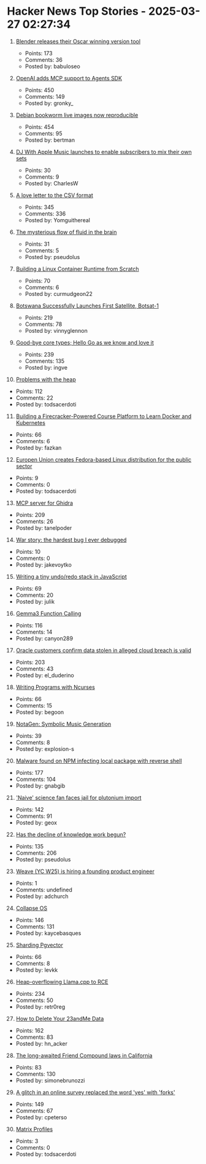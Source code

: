# Hacker News Top Stories - 2025-03-27 02:27:34

1. [Blender releases their Oscar winning version tool](https://www.blender.org/download/releases/4-4/)
   - Points: 173
   - Comments: 36
   - Posted by: babuloseo

2. [OpenAI adds MCP support to Agents SDK](https://openai.github.io/openai-agents-python/mcp/)
   - Points: 450
   - Comments: 149
   - Posted by: gronky_

3. [Debian bookworm live images now reproducible](https://lwn.net/Articles/1015402/)
   - Points: 454
   - Comments: 95
   - Posted by: bertman

4. [DJ With Apple Music launches to enable subscribers to mix their own sets](https://www.musicweek.com/digital/read/dj-with-apple-music-launches-to-enable-subscribers-to-mix-their-own-sets/091655)
   - Points: 30
   - Comments: 9
   - Posted by: CharlesW

5. [A love letter to the CSV format](https://github.com/medialab/xan/blob/master/docs/LOVE_LETTER.md)
   - Points: 345
   - Comments: 336
   - Posted by: Yomguithereal

6. [The mysterious flow of fluid in the brain](https://www.quantamagazine.org/the-mysterious-flow-of-fluid-in-the-brain-20250326/)
   - Points: 31
   - Comments: 5
   - Posted by: pseudolus

7. [Building a Linux Container Runtime from Scratch](https://edera.dev/stories/styrolite)
   - Points: 70
   - Comments: 6
   - Posted by: curmudgeon22

8. [Botswana Successfully Launches First Satellite, Botsat-1](https://spaceinafrica.com/2025/03/15/botswana-successfully-launches-first-satellite-botsat-1/)
   - Points: 219
   - Comments: 78
   - Posted by: vinnyglennon

9. [Good-bye core types; Hello Go as we know and love it](https://go.dev/blog/coretypes)
   - Points: 239
   - Comments: 135
   - Posted by: ingve

10. [Problems with the heap](https://rachelbythebay.com/w/2025/03/26/atop/)
   - Points: 112
   - Comments: 22
   - Posted by: todsacerdoti

11. [Building a Firecracker-Powered Course Platform to Learn Docker and Kubernetes](https://iximiuz.com/en/posts/iximiuz-labs-story/)
   - Points: 66
   - Comments: 6
   - Posted by: fazkan

12. [Europen Union creates Fedora-based Linux distribution for the public sector](https://www.linuxjournal.com/content/eu-os-bold-step-toward-digital-sovereignty-europe)
   - Points: 9
   - Comments: 0
   - Posted by: todsacerdoti

13. [MCP server for Ghidra](https://github.com/LaurieWired/GhidraMCP)
   - Points: 209
   - Comments: 26
   - Posted by: tanelpoder

14. [War story: the hardest bug I ever debugged](https://www.clientserver.dev/p/war-story-the-hardest-bug-i-ever)
   - Points: 10
   - Comments: 0
   - Posted by: jakevoytko

15. [Writing a tiny undo/redo stack in JavaScript](https://blog.julik.nl/2025/03/a-tiny-undo-stack)
   - Points: 69
   - Comments: 20
   - Posted by: julik

16. [Gemma3 Function Calling](https://ai.google.dev/gemma/docs/capabilities/function-calling)
   - Points: 116
   - Comments: 14
   - Posted by: canyon289

17. [Oracle customers confirm data stolen in alleged cloud breach is valid](https://www.bleepingcomputer.com/news/security/oracle-customers-confirm-data-stolen-in-alleged-cloud-breach-is-valid/)
   - Points: 203
   - Comments: 43
   - Posted by: el_duderino

18. [Writing Programs with Ncurses](https://invisible-island.net/ncurses/ncurses-intro.html)
   - Points: 66
   - Comments: 15
   - Posted by: begoon

19. [NotaGen: Symbolic Music Generation](https://electricalexis.github.io/notagen-demo/)
   - Points: 39
   - Comments: 8
   - Posted by: explosion-s

20. [Malware found on NPM infecting local package with reverse shell](https://www.reversinglabs.com/blog/malicious-npm-patch-delivers-reverse-shell)
   - Points: 177
   - Comments: 104
   - Posted by: gnabgib

21. ['Naive' science fan faces jail for plutonium import](https://au.news.yahoo.com/naive-science-fan-faces-jail-053025281.html)
   - Points: 142
   - Comments: 91
   - Posted by: geox

22. [Has the decline of knowledge work begun?](https://www.nytimes.com/2025/03/25/business/economy/white-collar-layoffs.html)
   - Points: 135
   - Comments: 206
   - Posted by: pseudolus

23. [Weave (YC W25) is hiring a founding product engineer](https://www.ycombinator.com/companies/weave-3/jobs/E0LFOgu-founding-product-engineer)
   - Points: 1
   - Comments: undefined
   - Posted by: adchurch

24. [Collapse OS](http://collapseos.org/)
   - Points: 146
   - Comments: 131
   - Posted by: kaycebasques

25. [Sharding Pgvector](https://pgdog.dev/blog/sharding-pgvector)
   - Points: 66
   - Comments: 8
   - Posted by: levkk

26. [Heap-overflowing Llama.cpp to RCE](https://retr0.blog/blog/llama-rpc-rce)
   - Points: 234
   - Comments: 50
   - Posted by: retr0reg

27. [How to Delete Your 23andMe Data](https://www.eff.org/deeplinks/2025/03/how-delete-your-23andme-data)
   - Points: 162
   - Comments: 83
   - Posted by: hn_acker

28. [The long-awaited Friend Compound laws in California](https://supernuclear.substack.com/p/the-long-awaited-friend-compound)
   - Points: 83
   - Comments: 130
   - Posted by: simonebrunozzi

29. [A glitch in an online survey replaced the word 'yes' with 'forks'](https://www.pewresearch.org/decoded/2025/03/21/how-a-glitch-in-an-online-survey-replaced-the-word-yes-with-forks/)
   - Points: 149
   - Comments: 67
   - Posted by: cpeterso

30. [Matrix Profiles](https://aneksteind.github.io/posts/2025-03-26.html)
   - Points: 3
   - Comments: 0
   - Posted by: todsacerdoti

